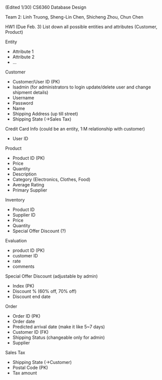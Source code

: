 (Edited 1/30)
CS6360 Database Design

Team 2: Linh Truong, Sheng-Lin Chen, Shicheng Zhou, Chun Chen

HW1 (Due Feb. 3)
List down all possible entities and attributes (Customer, Product)

Entity
-	Attribute 1
-	Attribute 2
-	…

Customer
-	Customer/User ID (PK)
-	Isadmin (for administrators to login update/delete user and change shipment details)
- Username
- Password
- Name
- Shipping Address (up till street)
- Shipping State (->Sales Tax)

Credit Card Info (could be an entity, 1:M relationship with customer)
- User ID

Product
-	Product ID (PK)
- Price
-	Quantity
- Description
- Category (Electronics, Clothes, Food)
- Average Rating
- Primary Supplier

Inventory
- Product ID
- Supplier ID
- Price
- Quantity
- Special Offer Discount (?)

Evaluation
- product ID (PK)
- customer ID
- rate
- comments


Special Offer Discount (adjustable by admin)
- Index (PK)
- Discount % (60% off, 70% off)
- Discount end date

Order
-	Order ID (PK)
-	Order date
- Predicted arrival date (make it like 5~7 days)
-	Customer ID (FK)
-	Shipping Status (changeable only for admin)
- Supplier

Sales Tax
-	Shipping State (->Customer)
-	Postal Code (PK)
-	Tax amount
